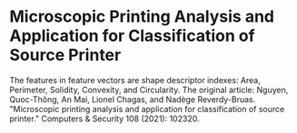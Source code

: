 # Microscopic Printing Analysis and Application for Classification of Source Printer
The features in feature vectors are shape descriptor indexes: Area, Perimeter, Solidity, Convexity, and Circularity.
The original article: 
Nguyen, Quoc-Thông, An Mai, Lionel Chagas, and Nadège Reverdy-Bruas. "Microscopic printing analysis and application for classification of source printer." Computers & Security 108 (2021): 102320.
